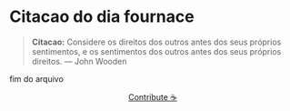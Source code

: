 # Citacao do dia fournace

> **Citacao:** Considere os direitos dos outros antes dos seus próprios sentimentos, e os sentimentos dos outros antes dos seus próprios direitos. — John Wooden

fim do arquivo

<watermark-footer>
<p align="center">
  <a href="https://github.com/ruisuan/ruisuan/blob/main/contribute.md">Contribute ☕</a>
</p>
</watermark-footer>
